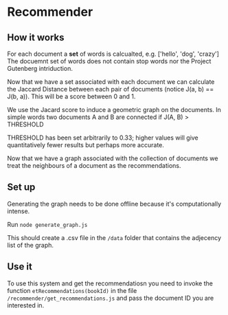 # Recommender

## How it works
For each document a **set** of words is calcualted, e.g. ['hello', 'dog', 'crazy']
The docuemnt set of words does not contain stop words nor the Project Gutenberg 
intriduction.

Now that we have a set associated with each document we can calculate the Jaccard
Distance between each pair of documents (notice J(a, b) == J(b, a)). This will be a score 
between 0 and 1.

We use the Jacard score to induce a geometric graph on the documents.
In simple words two documents A and B are connected if J(A, B) > THRESHOLD

THRESHOLD has been set arbitrarily to 0.33; higher values will give quantitatively 
fewer results but perhaps more accurate.

Now that we have a graph associated with the collection of documents we treat 
the neighbours of a document as the recommendations.

## Set up
Generating the graph needs to be done offline because it's computationally intense.

Run ```node generate_graph.js```

This should create a .csv file in the ```/data``` folder that contains the 
adjecency list of the graph.

## Use it
To use this system and get the recommendatiosn you need to invoke the function 
```etRecommendations(bookId)``` in the file ```/recommender/get_recommendations.js```
and pass the document ID you are interested in.